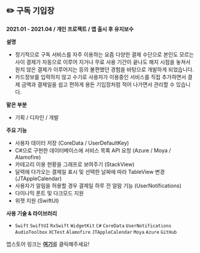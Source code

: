 ## ✏️ 구독 기입장

**2021.01 - 2021.04 / 개인 프로젝트 / 앱 출시 후 유지보수**

**설명**

- 정기적으로 구독 서비스를 자주 이용하는 요즘 다양한 결제 수단으로 본인도 모르는 사이 결제가 자동으로 이루어 지거나 무료 사용 기간이 끝나도 해지 시점을 놓쳐서 원치 않은 결제가 이루어지는 등의 불편했던 경험을 바탕으로 개발하게 되었습니다.
- 카드정보를 입력하지 않고 수기로 사용자가 이용중인 서비스를 직접 추가하면서 결제 금액과 결제일을 쉽고 편하게 용돈 기입장처럼 적어 나가면서 관리할 수 있습니다.

**맡은 부분**

- 기획 / 디자인 / 개발

**주요 기능**

- 사용자 데이터 저장 (CoreData / UserDefaultKey)
- C#으로 구현한 데이터베이스에 서비스 목록 API 요청 (Azure / Moya / Alamofire)
- 카테고리 이용 현황을 그래프로 보여주기 (StackView)
- 달력에 다가오는 결제일 표시 및 선택한 날짜에 따라 TableView 변경 (JTAppleCalendar)
- 사용자가 알림을 허용할 경우 결제일 하루 전 알람 기능 (UserNotifications)
- 다이나믹 폰트 및 다크모드 지원
- 위젯 지원 (SwiftUI)

**사용 기술 & 라이브러리**

- `Swift` `SwiftUI` `RxSwift` `WidgetKit` `C#` `CoreData` `UserNotifications` `AudioToolbox`  `XCTest` `Alamofire` `JTAppleCalendar` `Moya` `Azure` `GitHub`


앱스토어 링크는 [**여기**](https://apps.apple.com/kr/app/구독-기입장/id1564284442)를 클릭해주세요!
